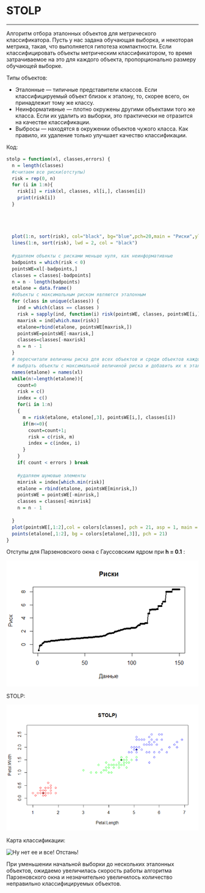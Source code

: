 # STOLP

---

Алгоритм отбора эталонных объектов для метрического классификатора. Пусть у нас задана обучающая выборка, и некоторая метрика, такая, что выполняется гипотеза компактности. Если классифицировать объекты метрическим классификатором, то время затрачиваемое на это для каждого объекта, пропорционально размеру обучающей выборке.

Типы объектов:

- Эталонные — типичные представители классов. Если классифицируемый объект близок к эталону, то, скорее всего, он принадлежит тому же классу.
- Неинформативные — плотно окружены другими объектами того же класса. Если их удалить из выборки, это практически не отразится на качестве классификации.
- Выбросы — находятся в окружении объектов чужого класса. Как правило, их удаление только улучшает качество классификации.

Код:

```R
stolp = function(xl, classes,errors) {
  n = length(classes)
  #считаем все риски(отступы)
  risk = rep(0, n)
  for (i in 1:n){
    risk[i] = risk(xl, classes, xl[i,], classes[i])
    print(risk[i])
  }
  
  
  
  
  plot(1:n, sort(risk), col="black", bg="blue",pch=20,main = "Риски",ylab = "Риск ", xlab = "Данные")
  lines(1:n, sort(risk), lwd = 2, col = "black")
  
  #удаляем объекты с рисками меньше нуля, как неинформативные
  badpoints = which(risk < 0)
  pointsWE=xl[-badpoints,]
  classes = classes[-badpoints]
  n = n - length(badpoints)
  etalone = data.frame()
  #объекты с максимальным риском являются эталонным
  for (class in unique(classes)) {
    ind = which(class == classes )
    risk = sapply(ind, function(i) risk(pointsWE, classes, pointsWE[i,], class))
    maxrisk = ind[which.max(risk)]
    etalone=rbind(etalone, pointsWE[maxrisk,])
    pointsWE=pointsWE[-maxrisk,]
    classes=classes[-maxrisk]
    n = n - 1
  }
  # пересчитали величины риска для всех объектов и среди объектов каждого класса, распознанных неправильно, 
  # выбрать объекты с максимальной величиной риска и добавить их к эталонам
  names(etalone) = names(xl)
  while(n!=length(etalone)){
    count=0
    risk = c()
    index = c()
    for(i in 1:n)
    {
      m = risk(etalone, etalone[,3], pointsWE[i,], classes[i])
      if(m<=0){
        count=count+1;
        risk = c(risk, m)
        index = c(index, i)
      }
    }
    if( count < errors ) break
    
    #удаляем шумовые элементы
    minrisk = index[which.min(risk)]
    etalone = rbind(etalone, pointsWE[minrisk,])
    pointsWE = pointsWE[-minrisk,]
    classes = classes[-minrisk]
    n = n - 1
    
  }
  plot(pointsWE[,1:2],col = colors[classes], pch = 21, asp = 1, main = "STOLP", ylab = "y ", xlab = "x")
  points(etalone[,1:2], bg = colors[etalone[,3]], pch = 21)
}
```

Отступы для Парзеновского окна с Гауссовским ядром при **h = 0.1** :

![Ну нет ее и все! Отстань!](/STOLP/risk.png)

STOLP:

![Ну нет ее и все! Отстань!](/STOLP/STOLP.png)

Карта классификации:

![Ну нет ее и все! Отстань!](/STOLP/CMSTOLP.png)

При уменьшении начальной выборки до нескольких эталонных объектов, ожидаемо увеличилась скорость работы алгоритма Парзеновского окна и незначительно увеличилось количество неправильно классифицируемых объектов.
